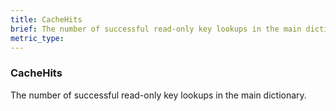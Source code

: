 ```yaml
---
title: CacheHits
brief: The number of successful read-only key lookups in the main dictionary.
metric_type:
---
```

### CacheHits

The number of successful read-only key lookups in the main dictionary.
